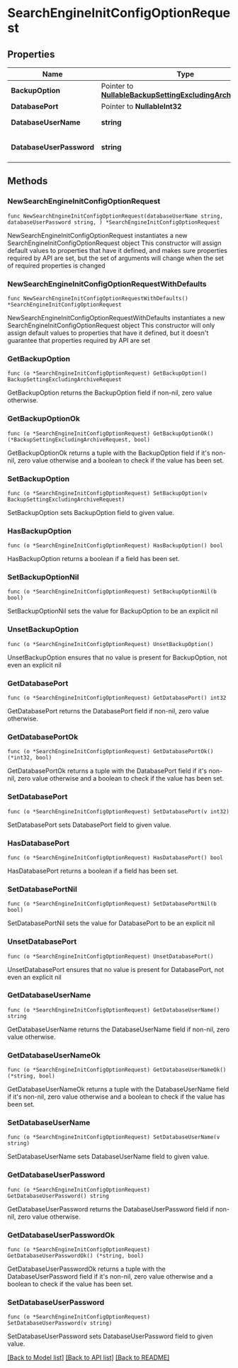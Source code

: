 # SearchEngineInitConfigOptionRequest

## Properties

Name | Type | Description | Notes
------------ | ------------- | ------------- | -------------
**BackupOption** | Pointer to [**NullableBackupSettingExcludingArchiveRequest**](BackupSettingExcludingArchiveRequest.md) |  | [optional] 
**DatabasePort** | Pointer to **NullableInt32** |  | [optional] 
**DatabaseUserName** | **string** | Database User Name | 
**DatabaseUserPassword** | **string** | Database user password | 

## Methods

### NewSearchEngineInitConfigOptionRequest

`func NewSearchEngineInitConfigOptionRequest(databaseUserName string, databaseUserPassword string, ) *SearchEngineInitConfigOptionRequest`

NewSearchEngineInitConfigOptionRequest instantiates a new SearchEngineInitConfigOptionRequest object
This constructor will assign default values to properties that have it defined,
and makes sure properties required by API are set, but the set of arguments
will change when the set of required properties is changed

### NewSearchEngineInitConfigOptionRequestWithDefaults

`func NewSearchEngineInitConfigOptionRequestWithDefaults() *SearchEngineInitConfigOptionRequest`

NewSearchEngineInitConfigOptionRequestWithDefaults instantiates a new SearchEngineInitConfigOptionRequest object
This constructor will only assign default values to properties that have it defined,
but it doesn't guarantee that properties required by API are set

### GetBackupOption

`func (o *SearchEngineInitConfigOptionRequest) GetBackupOption() BackupSettingExcludingArchiveRequest`

GetBackupOption returns the BackupOption field if non-nil, zero value otherwise.

### GetBackupOptionOk

`func (o *SearchEngineInitConfigOptionRequest) GetBackupOptionOk() (*BackupSettingExcludingArchiveRequest, bool)`

GetBackupOptionOk returns a tuple with the BackupOption field if it's non-nil, zero value otherwise
and a boolean to check if the value has been set.

### SetBackupOption

`func (o *SearchEngineInitConfigOptionRequest) SetBackupOption(v BackupSettingExcludingArchiveRequest)`

SetBackupOption sets BackupOption field to given value.

### HasBackupOption

`func (o *SearchEngineInitConfigOptionRequest) HasBackupOption() bool`

HasBackupOption returns a boolean if a field has been set.

### SetBackupOptionNil

`func (o *SearchEngineInitConfigOptionRequest) SetBackupOptionNil(b bool)`

 SetBackupOptionNil sets the value for BackupOption to be an explicit nil

### UnsetBackupOption
`func (o *SearchEngineInitConfigOptionRequest) UnsetBackupOption()`

UnsetBackupOption ensures that no value is present for BackupOption, not even an explicit nil
### GetDatabasePort

`func (o *SearchEngineInitConfigOptionRequest) GetDatabasePort() int32`

GetDatabasePort returns the DatabasePort field if non-nil, zero value otherwise.

### GetDatabasePortOk

`func (o *SearchEngineInitConfigOptionRequest) GetDatabasePortOk() (*int32, bool)`

GetDatabasePortOk returns a tuple with the DatabasePort field if it's non-nil, zero value otherwise
and a boolean to check if the value has been set.

### SetDatabasePort

`func (o *SearchEngineInitConfigOptionRequest) SetDatabasePort(v int32)`

SetDatabasePort sets DatabasePort field to given value.

### HasDatabasePort

`func (o *SearchEngineInitConfigOptionRequest) HasDatabasePort() bool`

HasDatabasePort returns a boolean if a field has been set.

### SetDatabasePortNil

`func (o *SearchEngineInitConfigOptionRequest) SetDatabasePortNil(b bool)`

 SetDatabasePortNil sets the value for DatabasePort to be an explicit nil

### UnsetDatabasePort
`func (o *SearchEngineInitConfigOptionRequest) UnsetDatabasePort()`

UnsetDatabasePort ensures that no value is present for DatabasePort, not even an explicit nil
### GetDatabaseUserName

`func (o *SearchEngineInitConfigOptionRequest) GetDatabaseUserName() string`

GetDatabaseUserName returns the DatabaseUserName field if non-nil, zero value otherwise.

### GetDatabaseUserNameOk

`func (o *SearchEngineInitConfigOptionRequest) GetDatabaseUserNameOk() (*string, bool)`

GetDatabaseUserNameOk returns a tuple with the DatabaseUserName field if it's non-nil, zero value otherwise
and a boolean to check if the value has been set.

### SetDatabaseUserName

`func (o *SearchEngineInitConfigOptionRequest) SetDatabaseUserName(v string)`

SetDatabaseUserName sets DatabaseUserName field to given value.


### GetDatabaseUserPassword

`func (o *SearchEngineInitConfigOptionRequest) GetDatabaseUserPassword() string`

GetDatabaseUserPassword returns the DatabaseUserPassword field if non-nil, zero value otherwise.

### GetDatabaseUserPasswordOk

`func (o *SearchEngineInitConfigOptionRequest) GetDatabaseUserPasswordOk() (*string, bool)`

GetDatabaseUserPasswordOk returns a tuple with the DatabaseUserPassword field if it's non-nil, zero value otherwise
and a boolean to check if the value has been set.

### SetDatabaseUserPassword

`func (o *SearchEngineInitConfigOptionRequest) SetDatabaseUserPassword(v string)`

SetDatabaseUserPassword sets DatabaseUserPassword field to given value.



[[Back to Model list]](../README.md#documentation-for-models) [[Back to API list]](../README.md#documentation-for-api-endpoints) [[Back to README]](../README.md)


